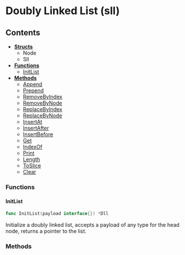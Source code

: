 # Doubly Linked List (sll)

## Contents

* [**Structs**](#Structs)
  * Node
  * Sll
* [**Functions**](#Functions)
  * [InitList](#InitList)
* [**Methods**](#Methods)
  * [Append](#Append)
  * [Prepend](#Prepend)
  * [RemoveByIndex](#RemoveByIndex)
  * [RemoveByNode](#RemoveByNode)
  * [ReplaceByIndex](#ReplaceByIndex)
  * [ReplaceByNode](#ReplaceByNode)
  * [InsertAt](#InsertAt)
  * [InsertAfter](#InsertAfter)
  * [InsertBefore](#InsertBefore)
  * [Get](#Get)
  * [IndexOf](#IndexOf)
  * [Print](#Print)
  * [Length](#Length)
  * [ToSlice](#ToSlice)
  * [Clear](#Clear)

### Functions

#### InitList

```go
func InitList(payload interface{}) *Dll
```

Initialize a doubly linked list, accepts a payload of any type for the head node, returns a pointer to the list.

### Methods